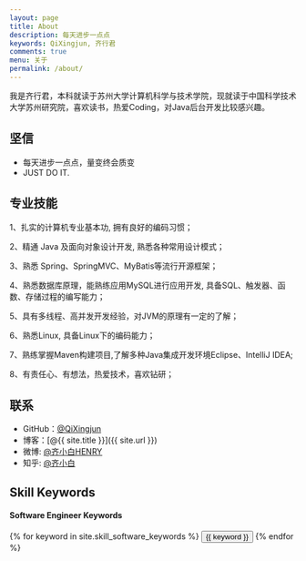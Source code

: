 ```yaml
---
layout: page
title: About
description: 每天进步一点点
keywords: QiXingjun, 齐行君
comments: true
menu: 关于
permalink: /about/
---
```


我是齐行君，本科就读于苏州大学计算机科学与技术学院，现就读于中国科学技术大学苏州研究院，喜欢读书，热爱Coding，对Java后台开发比较感兴趣。

## 坚信

* 每天进步一点点，量变终会质变
* JUST DO IT.

## 专业技能

1、扎实的计算机专业基本功, 拥有良好的编码习惯；

2、精通 Java 及面向对象设计开发, 熟悉各种常用设计模式；

3、熟悉 Spring、SpringMVC、MyBatis等流行开源框架；

4、熟悉数据库原理，能熟练应用MySQL进行应用开发, 具备SQL、触发器、函数、存储过程的编写能力；

5、具有多线程、高并发开发经验，对JVM的原理有一定的了解；

6、熟悉Linux, 具备Linux下的编码能力；

7、熟练掌握Maven构建项目,了解多种Java集成开发环境Eclipse、IntelliJ IDEA;

8、有责任心、有想法，热爱技术，喜欢钻研；




## 联系

* GitHub：[@QiXingjun](https://github.com/QiXingjun)
* 博客：[@{{ site.title }}]({{ site.url }})
* 微博: [@齐小白HENRY](http://weibo.com/henry2to2)
* 知乎: [@齐小白](http://www.zhihu.com/people/qi-xiao-bai-54)

## Skill Keywords

#### Software Engineer Keywords
<div class="btn-inline">
    {% for keyword in site.skill_software_keywords %}
    <button class="btn btn-outline" type="button">{{ keyword }}</button>
    {% endfor %}
</div>


